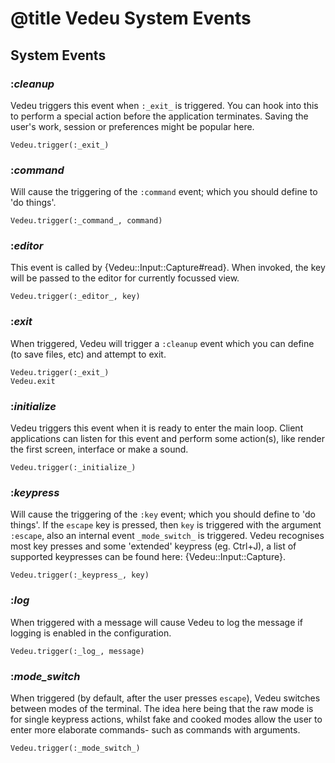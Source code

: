 # @title Vedeu System Events

## System Events

### :_cleanup_
Vedeu triggers this event when `:_exit_` is triggered. You can hook
into this to perform a special action before the application
terminates. Saving the user's work, session or preferences might be
popular here.

    Vedeu.trigger(:_exit_)

### :_command_
Will cause the triggering of the `:command` event; which you should
define to 'do things'.

    Vedeu.trigger(:_command_, command)

### :_editor_
This event is called by {Vedeu::Input::Capture#read}. When
invoked, the key will be passed to the editor for currently
focussed view.

    Vedeu.trigger(:_editor_, key)

### :_exit_
When triggered, Vedeu will trigger a `:cleanup` event which you can
define (to save files, etc) and attempt to exit.

    Vedeu.trigger(:_exit_)
    Vedeu.exit

### :_initialize_
Vedeu triggers this event when it is ready to enter the main loop.
Client applications can listen for this event and perform some
action(s), like render the first screen, interface or make a sound.

    Vedeu.trigger(:_initialize_)

### :_keypress_
Will cause the triggering of the `:key` event; which you should define
to 'do things'. If the `escape` key is pressed, then `key` is
triggered with the argument `:escape`, also an internal event
`_mode_switch_` is triggered. Vedeu recognises most key presses and
some 'extended' keypress (eg. Ctrl+J), a list of supported keypresses
can be found here: {Vedeu::Input::Capture}.

    Vedeu.trigger(:_keypress_, key)

### :_log_
When triggered with a message will cause Vedeu to log the message if
logging is enabled in the configuration.

    Vedeu.trigger(:_log_, message)

### :_mode_switch_
When triggered (by default, after the user presses `escape`), Vedeu
switches between modes of the terminal. The idea here being
that the raw mode is for single keypress actions, whilst fake and
cooked modes allow the user to enter more elaborate commands- such as
commands with arguments.

    Vedeu.trigger(:_mode_switch_)
